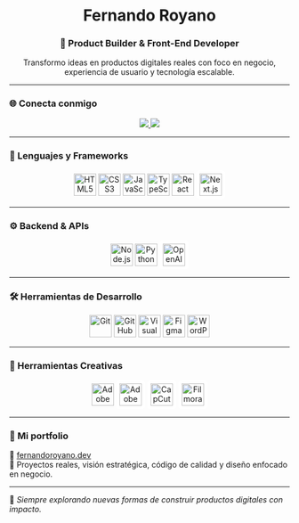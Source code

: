 <h1 align="center">Fernando Royano</h1>
<h3 align="center">🚀 Product Builder & Front-End Developer</h3>

<p align="center">
Transformo ideas en productos digitales reales con foco en negocio, experiencia de usuario y tecnología escalable.
</p>

---

### 🌐 Conecta conmigo

<p align="center">
  <a href="https://www.linkedin.com/in/fernando-royano-cabrero-dev/" target="_blank">
    <img src="https://img.shields.io/badge/-LinkedIn-0A66C2?style=for-the-badge&logo=linkedin&logoColor=white" />
  </a>
  <a href="https://github.com/FernandoRoyano" target="_blank">
    <img src="https://img.shields.io/badge/-GitHub-181717?style=for-the-badge&logo=github&logoColor=white" />
  </a>
</p>

---

### 🧠 Lenguajes y Frameworks

<p align="center">
  <img src="https://cdn.jsdelivr.net/gh/devicons/devicon/icons/html5/html5-original.svg" title="HTML5" width="40" />
  <img src="https://cdn.jsdelivr.net/gh/devicons/devicon/icons/css3/css3-original.svg" title="CSS3" width="40" />
  <img src="https://cdn.jsdelivr.net/gh/devicons/devicon/icons/javascript/javascript-original.svg" title="JavaScript" width="40" />
  <img src="https://cdn.jsdelivr.net/gh/devicons/devicon/icons/typescript/typescript-original.svg" title="TypeScript" width="40" />
  <img src="https://cdn.jsdelivr.net/gh/devicons/devicon/icons/react/react-original.svg" title="React" width="40" />
  <img src="https://cdn.jsdelivr.net/gh/devicons/devicon/icons/nextjs/nextjs-original.svg" title="Next.js" width="40" style="background:#fff;padding:6px;border-radius:6px;" />
</p>

---

### ⚙️ Backend & APIs

<p align="center">
  <img src="https://cdn.jsdelivr.net/gh/devicons/devicon/icons/nodejs/nodejs-original.svg" title="Node.js" width="40" />
  <img src="https://cdn.jsdelivr.net/gh/devicons/devicon/icons/python/python-original.svg" title="Python" width="40" />
  <img src="https://upload.wikimedia.org/wikipedia/commons/4/4b/OpenAI_Logo.svg" title="OpenAI API" width="40" style="background:#fff;padding:6px;border-radius:6px;" />
</p>

---

### 🛠️ Herramientas de Desarrollo

<p align="center">
  <img src="https://cdn.jsdelivr.net/gh/devicons/devicon/icons/git/git-original.svg" title="Git" width="40" />
  <img src="https://cdn.jsdelivr.net/gh/devicons/devicon/icons/github/github-original.svg" title="GitHub" width="40" />
  <img src="https://cdn.jsdelivr.net/gh/devicons/devicon/icons/vscode/vscode-original.svg" title="Visual Studio Code" width="40" />
  <img src="https://cdn.jsdelivr.net/gh/devicons/devicon/icons/figma/figma-original.svg" title="Figma" width="40" />
  <img src="https://cdn.jsdelivr.net/gh/devicons/devicon/icons/wordpress/wordpress-plain.svg" title="WordPress" width="40" />
</p>

---

### 🎨 Herramientas Creativas

<p align="center">
  <img src="https://cdn.jsdelivr.net/gh/devicons/devicon/icons/photoshop/photoshop-plain.svg" title="Adobe Photoshop" width="40" />
  <img src="https://upload.wikimedia.org/wikipedia/commons/4/4f/Icon-Adobe-Premiere-Pro.svg" title="Adobe Premiere" width="40" style="background:#fff;padding:6px;border-radius:6px;" />
  <img src="https://seeklogo.com/images/C/capcut-logo-29B2D799E2-seeklogo.com.png" title="CapCut" width="40" style="background:#fff;padding:6px;border-radius:6px;" />
  <img src="https://upload.wikimedia.org/wikipedia/commons/c/c8/Wondershare_Filmora_2022_Logo.svg" title="Filmora" width="40" style="background:#fff;padding:6px;border-radius:6px;" />
</p>

---

### 🧩 Mi portfolio

🔗 [fernandoroyano.dev](https://fernandoroyano.dev)  
📂 Proyectos reales, visión estratégica, código de calidad y diseño enfocado en negocio.

---

📌 *Siempre explorando nuevas formas de construir productos digitales con impacto.*

